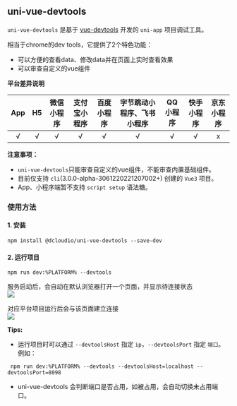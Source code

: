 ## uni-vue-devtools

`uni-vue-devtools` 是基于 [vue-devtools](https://devtools.vuejs.org/) 开发的 `uni-app` 项目调试工具。

相当于chrome的dev tools，它提供了2个特色功能：
- 可以方便的查看data、修改data并在页面上实时查看效果
- 可以审查自定义的vue组件

**平台差异说明**

|App|H5|微信小程序|支付宝小程序|百度小程序|字节跳动小程序、飞书小程序|QQ小程序|快手小程序|京东小程序|
|:-:|:-:|:-:|:-:|:-:|:-:|:-:|:-:|:-:|
|√|√|√|√|√|√|√|√|x|

**注意事项：**

- `uni-vue-devtools`只能审查自定义的vue组件，不能审查内置基础组件。
- 目前仅支持 `cli`(3.0.0-alpha-3061220221207002+) 创建的 `Vue3` 项目。
- App、小程序端暂不支持 `script setup` 语法糖。

### 使用方法

#### 1. 安装

  ```shell
  npm install @dcloudio/uni-vue-devtools --save-dev
  ```

#### 2. 运行项目

  ```shell
  npm run dev:%PLATFORM% --devtools
  ```

  服务启动后，会自动在默认浏览器打开一个页面，并显示待连接状态\
  ![](https://running-snail.site/devtools/waiting-connect.png)

  对应平台项目运行后会与该页面建立连接\
  ![](https://running-snail.site/devtools/connected.png)

**Tips:**

* 运行项目时可以通过 `--devtoolsHost` 指定 `ip`，`--devtoolsPort` 指定 `端口`。 例如：
 ```shell
  npm run dev:%PLATFORM% --devtools --devtoolsHost=localhost --devtoolsPort=8098
  ```

* uni-vue-devtools 会判断端口是否占用，如被占用，会自动切换未占用端口。